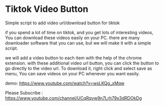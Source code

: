 # Tiktok Video Button
Simple script to add video url/download button for tiktok

if you spend a lot of time on tiktok, and you get lots of interesting videos, You can download these videos easily on your PC. there are many downloader software that you can use, but we will make it with a simple script.

we will add a video button to each item with the help of the chrome extension. with these additional video url button, you can click the button to go directly to the video url. To download it, right click and select save as menu, You can save videos on your PC whenever you want easily.

demo: https://www.youtube.com/watch?v=wsLKQg_xMqw

Please Subscribe : https://www.youtube.com/channel/UCqRqvw9n7Lrh79x3dRDOkDg